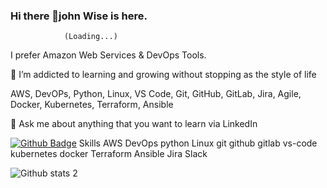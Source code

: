 ### Hi there 👋john Wise is here. 
                (Loading...)
 
I prefer Amazon Web Services & DevOps Tools.

🌱 I’m addicted to learning and growing without stopping as the style of life

AWS, DevOPs, Python, Linux, VS Code, Git, GitHub, GitLab, Jira, Agile, Docker, Kubernetes, Terraform, Ansible


💬 Ask me about anything that you want to learn via LinkedIn



[![Github Badge](https://img.shields.io/badge/-Github-000?style=quare&labelColor=000&logo=Github&logoColor=white&link=link)](link)
Skills
AWS DevOps python Linux git github gitlab vs-code kubernetes docker Terraform Ansible Jira Slack

![Github stats 2](https://github-readme-stats.vercel.app/api?username=kullanıcıadınız&show_icons=true&theme=radical)
